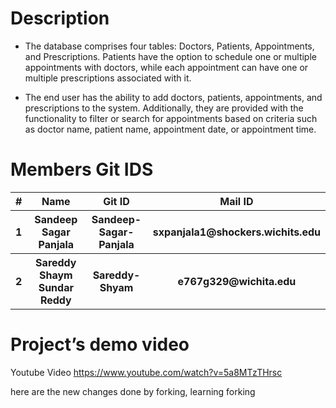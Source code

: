 # Description

- The database comprises four tables: Doctors, Patients, Appointments, and Prescriptions. Patients have the option to schedule one or multiple appointments with doctors, while each appointment can have one or multiple prescriptions associated with it.

- The end user has the ability to add doctors, patients, appointments, and prescriptions to the system. Additionally, they are provided with the functionality to filter or search for appointments based on criteria such as doctor name, patient name, appointment date, or appointment time.

# Members Git IDS

<table>
  <tr>
    <th>#</th>
    <th>Name</th>
    <th>Git ID</th>
    <th>Mail ID</th>
  </tr>
    <tr>
    <th>1</th>
    <th>Sandeep Sagar Panjala</th>
    <th>Sandeep-Sagar-Panjala</th>
    <th>sxpanjala1@shockers.wichits.edu</th>
  </tr>
    <tr>
    <th>2</th>
    <th>Sareddy Shaym Sundar Reddy</th>
    <th>Sareddy-Shyam</th>
    <th>e767g329@wichita.edu</th>
  </tr>
</table>

# Project’s demo video

Youtube Video <a href="https://www.youtube.com/watch?v=5a8MTzTHrsc" target="_blank">https://www.youtube.com/watch?v=5a8MTzTHrsc</a>

here are the new changes done by forking, learning forking
